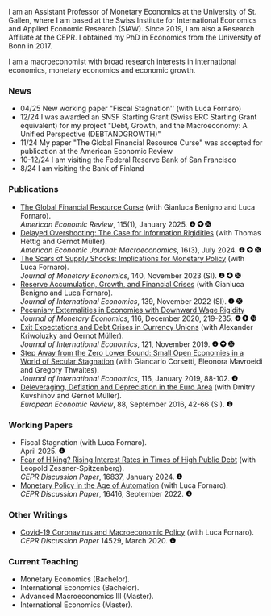 I am an Assistant Professor of Monetary Economics at the University of St. Gallen, where I am based at the Swiss Institute for International Economics and Applied Economic Research (SIAW). Since 2019, I am also a Research Affiliate at the CEPR. I obtained my PhD in Economics from the University of Bonn in 2017.

I am a macroeconomist with broad research interests in international economics, monetary economics and economic growth. 

### News
- 04/25 New working paper "Fiscal Stagnation'' (with Luca Fornaro)
- 12/24 I was awarded an SNSF Starting Grant (Swiss ERC Starting Grant equivalent) for my project "Debt, Growth, and the Macroeconomy: A Unified Perspective (DEBTANDGROWTH)"
- 11/24 My paper "The Global Financial Resource Curse" was accepted for publication at the American Economic Review
- 10-12/24 I am visiting the Federal Reserve Bank of San Francisco
- 8/24 I am visiting the Bank of Finland

### Publications
- <a href="https://www.aeaweb.org/articles?id=10.1257/aer.20211792" target="_blank">The Global Financial Resource Curse</a> (with Gianluca Benigno and Luca Fornaro).   
*American Economic Review*, 115(1), January 2025.
<a href="./globfincurse_August2024.pdf" target="_blank"><img border="0" alt="X" src="arrow.png" width="12" height="12"></a> <a href="./globfincurse_OnlineAppendix.pdf" target="_blank"><img border="0" alt="X" src="plus.png" width="12" height="12"></a> <a href="https://www.openicpsr.org/openicpsr/project/208605/version/V1/view" target="_blank"><img border="0" alt="X" src="tool.png" width="12" height="12"></a>
- <a href="https://www.aeaweb.org/articles?id=10.1257/mac.20210212&&from=f" target="_blank">Delayed Overshooting: The Case for Information Rigidities</a> (with Thomas Hettig and Gernot Müller).     
*American Economic Journal: Macroeconomics*, 16(3), July 2024.
<a href="./DelayedOvershooting_2023Feb.pdf" target="_blank"><img border="0" alt="X" src="arrow.png" width="12" height="12"></a> <a href="https://www.aeaweb.org/content/file?id=21024" target="_blank"><img border="0" alt="X" src="plus.png" width="12" height="12"></a> <a href="https://www.openicpsr.org/openicpsr/project/193087/version/V1/view" target="_blank"><img border="0" alt="X" src="tool.png" width="12" height="12"></a>
- <a href="https://www.sciencedirect.com/science/article/pii/S0304393223000417?via%3Dihub" target="_blank">The Scars of Supply Shocks: Implications for Monetary Policy</a> (with Luca Fornaro).  
*Journal of Monetary Economics*, 140, November 2023 (SI). <a href="./TSS-pub-1.pdf" target="_blank"><img border="0" alt="X" src="arrow.png" width="12" height="12"></a> <a href="https://ars.els-cdn.com/content/image/1-s2.0-S0304393223000417-mmc1.pdf" target="_blank"><img border="0" alt="X" src="plus.png" width="12" height="12"></a> <a href="https://www.dropbox.com/scl/fi/dlc1t6j4mb4jwgqmq3beo/Code.zip?rlkey=saatd8ey8u85kj6bajygj5zb5&dl=0" target="_blank"><img border="0" alt="X" src="tool.png" width="12" height="12"></a>
- <a href="https://www.sciencedirect.com/science/article/abs/pii/S0022199622000927" target="_blank">Reserve Accumulation, Growth, and Financial Crises</a> (with Gianluca Benigno and Luca Fornaro).  
*Journal of International Economics*, 139, November 2022 (SI).
<a href="./RAGFC-pub-1.pdf" target="_blank"><img border="0" alt="X" src="arrow.png" width="12" height="12"></a> <a href="https://data.mendeley.com/datasets/yv9mpth5zk/1" target="_blank"><img border="0" alt="X" src="tool.png" width="12" height="12"></a>
- <a href="https://www.sciencedirect.com/science/article/abs/pii/S0304393219301904" target="_blank">Pecuniary Externalities in Economies with Downward Wage Rigidity</a>  
*Journal of Monetary Economics*, 116, December 2020, 219-235. <a href="./Pecuniary_Final.pdf" target="_blank"><img border="0" alt="X" src="arrow.png" width="12" height="12"></a> <a href="https://ars.els-cdn.com/content/image/1-s2.0-S0304393219301904-mmc2.pdf" target="_blank"><img border="0" alt="X" src="plus.png" width="12" height="12"></a> <a href="https://www.dropbox.com/scl/fi/b6yzpsvn4j00k29cpu1f2/Code.zip?rlkey=ydb2zfz8vts3f0pamb7ifbfb7&st=zukxclvf&dl=0" target="_blank"><img border="0" alt="X" src="tool.png" width="12" height="12"></a>
- <a href="https://www.sciencedirect.com/science/article/abs/pii/S0022199619300777" target="_blank">Exit Expectations and Debt Crises in Currency Unions</a> (with Alexander Kriwoluzky and Gernot Müller).   
*Journal of International Economics*, 121, November 2019. <a href="./Exit_Final.pdf" target="_blank"><img border="0" alt="X" src="arrow.png" width="12" height="12"></a> <a href="./Exit_OnlineAppendix.pdf" target="_blank"><img border="0" alt="X" src="plus.png" width="12" height="12"></a> <a href="https://www.dropbox.com/scl/fi/diadnmswfhgtk9r8istfh/Code.zip?rlkey=tuevvn8o8mu8b8m9oeppd4ky9&st=l2lgkd0y&dl=0" target="_blank"><img border="0" alt="X" src="tool.png" width="12" height="12"></a>
- <a href="https://www.sciencedirect.com/science/article/abs/pii/S002219961830254X?via%3Dihub" target="_blank">Step Away from the Zero Lower Bound: Small Open Economies in a World of Secular Stagnation</a> (with Giancarlo Corsetti, Eleonora Mavroeidi and Gregory Thwaites).  
*Journal of International Economics*, 116, January 2019, 88-102. <a href="./SOEinSecStag_Final.pdf" target="_blank"><img border="0" alt="X" src="arrow.png" width="12" height="12"></a>
- <a href="https://www.sciencedirect.com/science/article/abs/pii/S001429211630037X" target="_blank">Deleveraging, Deflation and Depreciation in the Euro Area</a> (with Dmitry Kuvshinov and Gernot Müller).  
*European Economic Review*, 88, September 2016, 42-66 (SI). <a href="./ddd_Final.pdf" target="_blank"><img border="0" alt="X" src="arrow.png" width="12" height="12"></a>

### Working Papers
- Fiscal Stagnation (with Luca Fornaro).  
April 2025. <a href="fistag_february2025.pdf" target="_blank"><img border="0" alt="X" src="arrow.png" width="12" height="12"></a>
- <a href="https://cepr.org/publications/dp16837" target="_blank">Fear of Hiking? Rising Interest Rates in Times of High Public Debt</a> (with Leopold Zessner-Spitzenberg).  
*CEPR Discussion Paper*, 16837, January 2024. <a href="FearOfHiking_Jan2024.pdf" target="_blank"><img border="0" alt="X" src="arrow.png" width="12" height="12"></a>
- <a href="https://cepr.org/publications/dp16416" target="_blank">Monetary Policy in the Age of Automation</a> (with Luca Fornaro).  
*CEPR Discussion Paper*, 16416, September 2022. <a href="mpaut_sept2022.pdf" target="_blank"><img border="0" alt="X" src="arrow.png" width="12" height="12"></a>

### Other Writings
- <a href="https://cepr.org/publications/dp14529" target="_blank">Covid-19 Coronavirus and Macroeconomic Policy</a> (with Luca Fornaro).  
*CEPR Discussion Paper* 14529, March 2020. <a href="corona_v2.pdf" target="_blank"><img border="0" alt="X" src="arrow.png" width="12" height="12"></a>

### Current Teaching
- Monetary Economics (Bachelor).
- International Economics (Bachelor).
- Advanced Macroeconomics III (Master).
- International Economics (Master).
